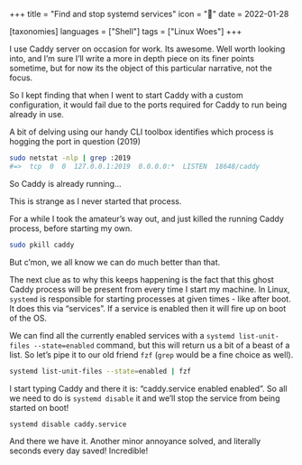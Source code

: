 +++
title = "Find and stop systemd services"
icon = "🛑"
date = 2022-01-28

[taxonomies]
languages = ["Shell"]
tags = ["Linux Woes"]
+++


I use Caddy server on occasion for work. Its awesome. Well worth looking into, and I’m sure I’ll write a more in depth piece on its finer points sometime, but for now its the object of this particular narrative, not the focus. 

So I kept finding that when I went to start Caddy with a custom configuration, it would fail due to the ports required for Caddy to run being already in use. 

A bit of delving using our handy CLI toolbox identifies which process is hogging the port in question (2019)

```bash
sudo netstat -nlp | grep :2019
#=>  tcp  0  0  127.0.0.1:2019  0.0.0.0:*  LISTEN  18648/caddy
```

So Caddy is already running... 

This is strange as I never started that process.

For a while I took the amateur’s way out, and just killed the running Caddy process, before starting my own. 

```bash
sudo pkill caddy
```

But c’mon, we all know we can do much better than that.

The next clue as to why this keeps happening is the fact that this ghost Caddy process will be present from every time I start my machine. In Linux, `systemd` is responsible for starting processes at given times - like after boot. It does this via “services”. If a service is enabled then it will fire up on boot of the OS. 

We can find all the currently enabled services with a `systemd list-unit-files --state=enabled` command, but this will return us a bit of a beast of a list. So let’s pipe it to our old friend `fzf` (`grep` would be a fine choice as well).

```bash
systemd list-unit-files --state=enabled | fzf
```

I start typing Caddy and there it is: “caddy.service enabled enabled”. So all we need to do is `systemd disable` it and we’ll stop the service from being started on boot!

```bash
systemd disable caddy.service
```

And there we have it. Another minor annoyance solved, and literally seconds every day saved! Incredible!
